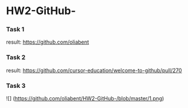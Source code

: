 # HW2-GitHub-
### Task 1
result: https://github.com/oliabent
### Task 2
result: https://github.com/cursor-education/welcome-to-github/pull/270
### Task 3
![] (https://github.com/oliabent/HW2-GitHub-/blob/master/1.png)
